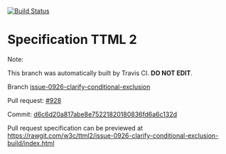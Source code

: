 [![Build Status](https://travis-ci.org/w3c/ttml2.svg?branch=issue-0926-clarify-conditional-exclusion)](https://travis-ci.org/w3c/ttml2)


# Specification TTML 2


Note:


This branch was automatically built by Travis CI. <b>DO NOT EDIT</b>.


 Branch [issue-0926-clarify-conditional-exclusion](https://github.com/w3c/ttml2/tree/issue-0926-clarify-conditional-exclusion)


 Pull request: [#928](https://github.com/w3c/ttml2/pull/928)


 Commit: [d6c6d20a817abe8e75221820180836fd6a6c132d](https://github.com/w3c/ttml2/commit/d6c6d20a817abe8e75221820180836fd6a6c132d)

Pull request specification can be previewed at https://rawgit.com/w3c/ttml2/issue-0926-clarify-conditional-exclusion-build/index.html



